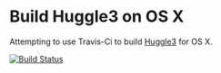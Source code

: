 Build Huggle3 on OS X
=====================

Attempting to use Travis-Ci to build [Huggle3] for OS X.

[![Build Status](https://travis-ci.org/bd808/huggle3-osx.svg?branch=master)](https://travis-ci.org/bd808/huggle3-osx)

[Huggle3]: https://en.wikipedia.org/wiki/Wikipedia:Huggle

